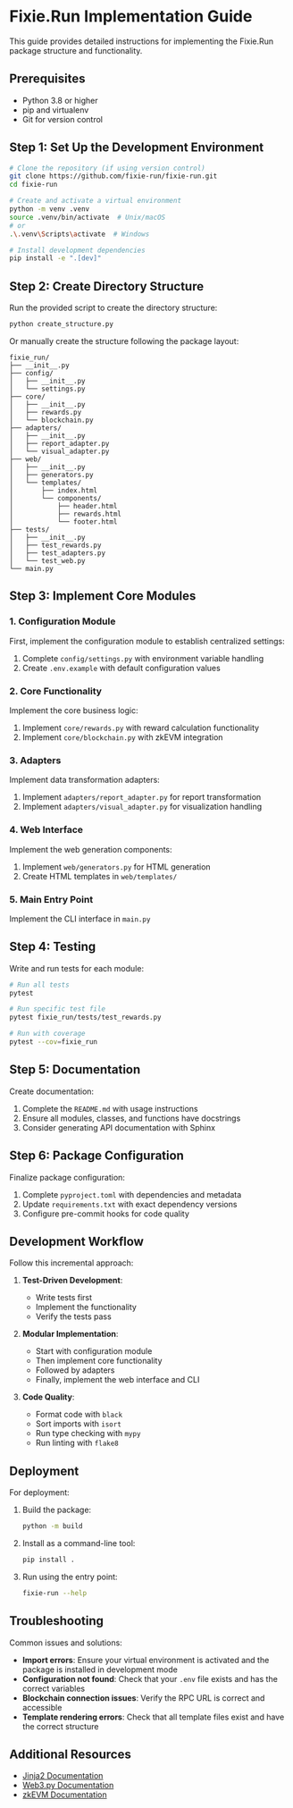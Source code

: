 # Fixie.Run Implementation Guide

This guide provides detailed instructions for implementing the Fixie.Run package structure and functionality.

## Prerequisites

- Python 3.8 or higher
- pip and virtualenv
- Git for version control

## Step 1: Set Up the Development Environment

```bash
# Clone the repository (if using version control)
git clone https://github.com/fixie-run/fixie-run.git
cd fixie-run

# Create and activate a virtual environment
python -m venv .venv
source .venv/bin/activate  # Unix/macOS
# or
.\.venv\Scripts\activate  # Windows

# Install development dependencies
pip install -e ".[dev]"
```

## Step 2: Create Directory Structure

Run the provided script to create the directory structure:

```bash
python create_structure.py
```

Or manually create the structure following the package layout:

```
fixie_run/
├── __init__.py
├── config/
│   ├── __init__.py
│   └── settings.py
├── core/
│   ├── __init__.py
│   ├── rewards.py
│   └── blockchain.py
├── adapters/
│   ├── __init__.py
│   ├── report_adapter.py
│   └── visual_adapter.py
├── web/
│   ├── __init__.py
│   ├── generators.py
│   └── templates/
│       ├── index.html
│       └── components/
│           ├── header.html
│           ├── rewards.html
│           └── footer.html
├── tests/
│   ├── __init__.py
│   ├── test_rewards.py
│   ├── test_adapters.py
│   └── test_web.py
└── main.py
```

## Step 3: Implement Core Modules

### 1. Configuration Module

First, implement the configuration module to establish centralized settings:

1. Complete `config/settings.py` with environment variable handling
2. Create `.env.example` with default configuration values

### 2. Core Functionality

Implement the core business logic:

1. Implement `core/rewards.py` with reward calculation functionality
2. Implement `core/blockchain.py` with zkEVM integration

### 3. Adapters

Implement data transformation adapters:

1. Implement `adapters/report_adapter.py` for report transformation
2. Implement `adapters/visual_adapter.py` for visualization handling

### 4. Web Interface

Implement the web generation components:

1. Implement `web/generators.py` for HTML generation
2. Create HTML templates in `web/templates/`

### 5. Main Entry Point

Implement the CLI interface in `main.py`

## Step 4: Testing

Write and run tests for each module:

```bash
# Run all tests
pytest

# Run specific test file
pytest fixie_run/tests/test_rewards.py

# Run with coverage
pytest --cov=fixie_run
```

## Step 5: Documentation

Create documentation:

1. Complete the `README.md` with usage instructions
2. Ensure all modules, classes, and functions have docstrings
3. Consider generating API documentation with Sphinx

## Step 6: Package Configuration

Finalize package configuration:

1. Complete `pyproject.toml` with dependencies and metadata
2. Update `requirements.txt` with exact dependency versions
3. Configure pre-commit hooks for code quality

## Development Workflow

Follow this incremental approach:

1. **Test-Driven Development**:
   - Write tests first
   - Implement the functionality
   - Verify the tests pass

2. **Modular Implementation**:
   - Start with configuration module
   - Then implement core functionality
   - Followed by adapters
   - Finally, implement the web interface and CLI

3. **Code Quality**:
   - Format code with `black`
   - Sort imports with `isort`
   - Run type checking with `mypy`
   - Run linting with `flake8`

## Deployment

For deployment:

1. Build the package:
   ```bash
   python -m build
   ```

2. Install as a command-line tool:
   ```bash
   pip install .
   ```

3. Run using the entry point:
   ```bash
   fixie-run --help
   ```

## Troubleshooting

Common issues and solutions:

- **Import errors**: Ensure your virtual environment is activated and the package is installed in development mode
- **Configuration not found**: Check that your `.env` file exists and has the correct variables
- **Blockchain connection issues**: Verify the RPC URL is correct and accessible
- **Template rendering errors**: Check that all template files exist and have the correct structure

## Additional Resources

- [Jinja2 Documentation](https://jinja.palletsprojects.com/)
- [Web3.py Documentation](https://web3py.readthedocs.io/)
- [zkEVM Documentation](https://polygon.technology/solutions/polygon-zkevm)